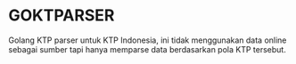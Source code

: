# GOKTPARSER 
Golang KTP parser untuk KTP Indonesia, ini tidak menggunakan data online sebagai sumber tapi hanya memparse data berdasarkan pola KTP tersebut.

